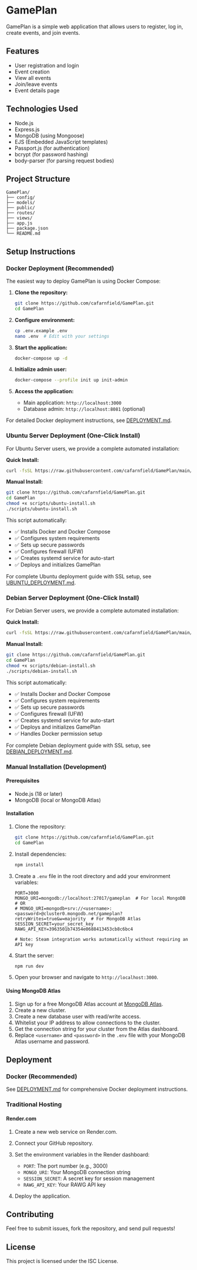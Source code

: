 # GamePlan

GamePlan is a simple web application that allows users to register, log in, create events, and join events.

## Features

- User registration and login
- Event creation
- View all events
- Join/leave events
- Event details page

## Technologies Used

- Node.js
- Express.js
- MongoDB (using Mongoose)
- EJS (Embedded JavaScript templates)
- Passport.js (for authentication)
- bcrypt (for password hashing)
- body-parser (for parsing request bodies)

## Project Structure

```
GamePlan/
├── config/
├── models/
├── public/
├── routes/
├── views/
├── app.js
├── package.json
└── README.md
```

## Setup Instructions

### Docker Deployment (Recommended)

The easiest way to deploy GamePlan is using Docker Compose:

1. **Clone the repository:**
   ```bash
   git clone https://github.com/cafarnfield/GamePlan.git
   cd GamePlan
   ```

2. **Configure environment:**
   ```bash
   cp .env.example .env
   nano .env  # Edit with your settings
   ```

3. **Start the application:**
   ```bash
   docker-compose up -d
   ```

4. **Initialize admin user:**
   ```bash
   docker-compose --profile init up init-admin
   ```

5. **Access the application:**
   - Main application: `http://localhost:3000`
   - Database admin: `http://localhost:8081` (optional)

For detailed Docker deployment instructions, see [DEPLOYMENT.md](DEPLOYMENT.md).

### Ubuntu Server Deployment (One-Click Install)

For Ubuntu Server users, we provide a complete automated installation:

**Quick Install:**
```bash
curl -fsSL https://raw.githubusercontent.com/cafarnfield/GamePlan/main/scripts/ubuntu-install.sh | bash
```

**Manual Install:**
```bash
git clone https://github.com/cafarnfield/GamePlan.git
cd GamePlan
chmod +x scripts/ubuntu-install.sh
./scripts/ubuntu-install.sh
```

This script automatically:
- ✅ Installs Docker and Docker Compose
- ✅ Configures system requirements
- ✅ Sets up secure passwords
- ✅ Configures firewall (UFW)
- ✅ Creates systemd service for auto-start
- ✅ Deploys and initializes GamePlan

For complete Ubuntu deployment guide with SSL setup, see [UBUNTU_DEPLOYMENT.md](UBUNTU_DEPLOYMENT.md).

### Debian Server Deployment (One-Click Install)

For Debian Server users, we provide a complete automated installation:

**Quick Install:**
```bash
curl -fsSL https://raw.githubusercontent.com/cafarnfield/GamePlan/main/scripts/debian-install.sh | bash
```

**Manual Install:**
```bash
git clone https://github.com/cafarnfield/GamePlan.git
cd GamePlan
chmod +x scripts/debian-install.sh
./scripts/debian-install.sh
```

This script automatically:
- ✅ Installs Docker and Docker Compose
- ✅ Configures system requirements
- ✅ Sets up secure passwords
- ✅ Configures firewall (UFW)
- ✅ Creates systemd service for auto-start
- ✅ Deploys and initializes GamePlan
- ✅ Handles Docker permission setup

For complete Debian deployment guide with SSL setup, see [DEBIAN_DEPLOYMENT.md](DEBIAN_DEPLOYMENT.md).

### Manual Installation (Development)

#### Prerequisites

- Node.js (18 or later)
- MongoDB (local or MongoDB Atlas)

#### Installation

1. Clone the repository:
   ```bash
   git clone https://github.com/cafarnfield/GamePlan.git
   cd GamePlan
   ```

2. Install dependencies:
   ```bash
   npm install
   ```

3. Create a `.env` file in the root directory and add your environment variables:
   ```
   PORT=3000
   MONGO_URI=mongodb://localhost:27017/gameplan  # For local MongoDB
   # OR
   # MONGO_URI=mongodb+srv://<username>:<password>@cluster0.mongodb.net/gameplan?retryWrites=true&w=majority  # For MongoDB Atlas
   SESSION_SECRET=your_secret_key
   RAWG_API_KEY=3963501b74354e0688413453cb8c6bc4
   
   # Note: Steam integration works automatically without requiring an API key
   ```

4. Start the server:
   ```bash
   npm run dev
   ```

5. Open your browser and navigate to `http://localhost:3000`.

#### Using MongoDB Atlas

1. Sign up for a free MongoDB Atlas account at [MongoDB Atlas](https://www.mongodb.com/cloud/atlas).
2. Create a new cluster.
3. Create a new database user with read/write access.
4. Whitelist your IP address to allow connections to the cluster.
5. Get the connection string for your cluster from the Atlas dashboard.
6. Replace `<username>` and `<password>` in the `.env` file with your MongoDB Atlas username and password.

## Deployment

### Docker (Recommended)

See [DEPLOYMENT.md](DEPLOYMENT.md) for comprehensive Docker deployment instructions.

### Traditional Hosting

#### Render.com

1. Create a new web service on Render.com.
2. Connect your GitHub repository.
3. Set the environment variables in the Render dashboard:
   - `PORT`: The port number (e.g., 3000)
   - `MONGO_URI`: Your MongoDB connection string
   - `SESSION_SECRET`: A secret key for session management
   - `RAWG_API_KEY`: Your RAWG API key

4. Deploy the application.

## Contributing

Feel free to submit issues, fork the repository, and send pull requests!

## License

This project is licensed under the ISC License.
